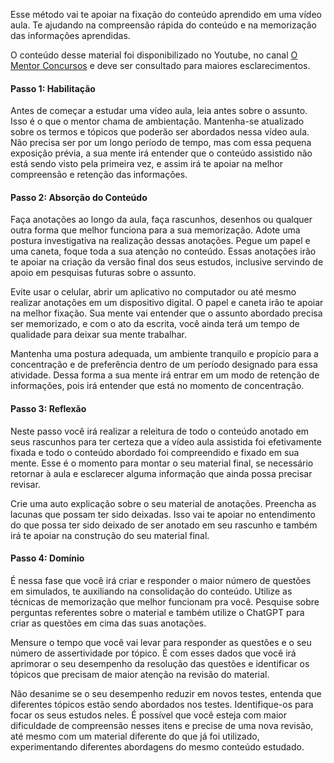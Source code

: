 Esse método vai te apoiar na fixação do conteúdo aprendido em uma vídeo aula. Te ajudando na compreensão rápida do conteúdo e na memorização das informações aprendidas.

O conteúdo desse material foi disponibilizado no Youtube, no canal [O Mentor Concursos](<https://www.youtube.com/watch?v=qw1aBecPRSQ>) e deve ser consultado para maiores esclarecimentos.

#### Passo 1: **Habilitação**

Antes de começar a estudar uma vídeo aula, leia antes sobre o assunto. Isso é o que o mentor chama de ambientação. Mantenha-se atualizado sobre os termos e tópicos que poderão ser abordados nessa vídeo aula. Não precisa ser por um longo período de tempo, mas com essa pequena exposição prévia, a sua mente irá entender que o conteúdo assistido não está sendo visto pela primeira vez, e assim irá te apoiar na melhor compreensão e retenção das informações.

#### Passo 2: **Absorção do Conteúdo**

Faça anotações ao longo da aula, faça rascunhos, desenhos ou qualquer outra forma que melhor funciona para a sua memorização. Adote uma postura investigativa na realização dessas anotações. Pegue um papel e uma caneta, foque toda a sua atenção no conteúdo. Essas anotações irão te apoiar na criação da versão final dos seus estudos, inclusive servindo de apoio em pesquisas futuras sobre o assunto.

Evite usar o celular, abrir um aplicativo no computador ou até mesmo realizar anotações em um dispositivo digital. O papel e caneta irão te apoiar na melhor fixação. Sua mente vai entender que o assunto abordado precisa ser memorizado, e com o ato da escrita, você ainda terá um tempo de qualidade para deixar sua mente trabalhar.

Mantenha uma postura adequada, um ambiente tranquilo e propício para a concentração e de preferência dentro de um período designado para essa atividade. Dessa forma a sua mente irá entrar em um modo de retenção de informações, pois irá entender que está no momento de concentração.

#### Passo 3: **Reflexão**

Neste passo você irá realizar a releitura de todo o conteúdo anotado em seus rascunhos para ter certeza que a vídeo aula assistida foi efetivamente fixada e todo o conteúdo abordado foi compreendido e fixado em sua mente. Esse é o momento para montar o seu material final, se necessário retornar à aula e esclarecer alguma informação que ainda possa precisar revisar. 

Crie uma auto explicação sobre o seu material de anotações. Preencha as lacunas que possam ter sido deixadas. Isso vai te apoiar no entendimento do que possa ter sido deixado de ser anotado em seu rascunho e também irá te apoiar na construção do seu material final.

#### Passo 4: **Domínio**

É nessa fase que você irá criar e responder o maior número de questões em simulados, te auxiliando na consolidação do conteúdo. Utilize as técnicas de memorização que melhor funcionam pra você. Pesquise sobre perguntas referentes sobre o material e também utilize o ChatGPT para criar as questões em cima das suas anotações.

Mensure o tempo que você vai levar para responder as questões e o seu número de assertividade por tópico. É com esses dados que você irá aprimorar o seu desempenho da resolução das questões e identificar os tópicos que precisam de maior atenção na revisão do material.

Não desanime se o seu desempenho reduzir em novos testes, entenda que diferentes tópicos estão sendo abordados nos testes. Identifique-os para focar os seus estudos neles. É possível que você esteja com maior dificuldade de compreensão nesses itens e precise de uma nova revisão, até mesmo com um material diferente do que já foi utilizado, experimentando diferentes abordagens do mesmo conteúdo estudado.


